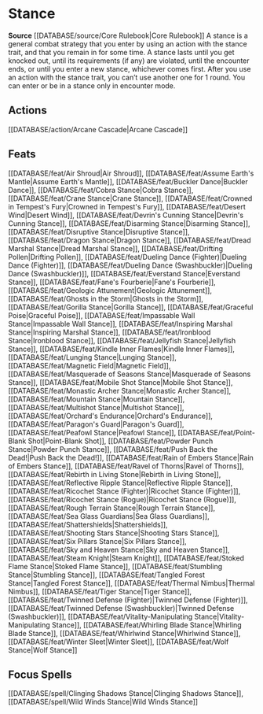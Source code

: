﻿---
id: '152'
name: Stance
rarity: Common
rus_type_level: null
source: '[[DATABASE/source/Core Rulebook|Core Rulebook]]'
trait:
- Stance
type: Trait

---
# Stance

**Source** [[DATABASE/source/Core Rulebook|Core Rulebook]] 
A stance is a general combat strategy that you enter by using an action with the stance trait, and that you remain in for some time. A stance lasts until you get knocked out, until its requirements (if any) are violated, until the encounter ends, or until you enter a new stance, whichever comes first. After you use an action with the stance trait, you can’t use another one for 1 round. You can enter or be in a stance only in encounter mode.

## Actions

[[DATABASE/action/Arcane Cascade|Arcane Cascade]]

## Feats

[[DATABASE/feat/Air Shroud|Air Shroud]], [[DATABASE/feat/Assume Earth's Mantle|Assume Earth's Mantle]], [[DATABASE/feat/Buckler Dance|Buckler Dance]], [[DATABASE/feat/Cobra Stance|Cobra Stance]], [[DATABASE/feat/Crane Stance|Crane Stance]], [[DATABASE/feat/Crowned in Tempest's Fury|Crowned in Tempest's Fury]], [[DATABASE/feat/Desert Wind|Desert Wind]], [[DATABASE/feat/Devrin's Cunning Stance|Devrin's Cunning Stance]], [[DATABASE/feat/Disarming Stance|Disarming Stance]], [[DATABASE/feat/Disruptive Stance|Disruptive Stance]], [[DATABASE/feat/Dragon Stance|Dragon Stance]], [[DATABASE/feat/Dread Marshal Stance|Dread Marshal Stance]], [[DATABASE/feat/Drifting Pollen|Drifting Pollen]], [[DATABASE/feat/Dueling Dance (Fighter)|Dueling Dance (Fighter)]], [[DATABASE/feat/Dueling Dance (Swashbuckler)|Dueling Dance (Swashbuckler)]], [[DATABASE/feat/Everstand Stance|Everstand Stance]], [[DATABASE/feat/Fane's Fourberie|Fane's Fourberie]], [[DATABASE/feat/Geologic Attunement|Geologic Attunement]], [[DATABASE/feat/Ghosts in the Storm|Ghosts in the Storm]], [[DATABASE/feat/Gorilla Stance|Gorilla Stance]], [[DATABASE/feat/Graceful Poise|Graceful Poise]], [[DATABASE/feat/Impassable Wall Stance|Impassable Wall Stance]], [[DATABASE/feat/Inspiring Marshal Stance|Inspiring Marshal Stance]], [[DATABASE/feat/Ironblood Stance|Ironblood Stance]], [[DATABASE/feat/Jellyfish Stance|Jellyfish Stance]], [[DATABASE/feat/Kindle Inner Flames|Kindle Inner Flames]], [[DATABASE/feat/Lunging Stance|Lunging Stance]], [[DATABASE/feat/Magnetic Field|Magnetic Field]], [[DATABASE/feat/Masquerade of Seasons Stance|Masquerade of Seasons Stance]], [[DATABASE/feat/Mobile Shot Stance|Mobile Shot Stance]], [[DATABASE/feat/Monastic Archer Stance|Monastic Archer Stance]], [[DATABASE/feat/Mountain Stance|Mountain Stance]], [[DATABASE/feat/Multishot Stance|Multishot Stance]], [[DATABASE/feat/Orchard's Endurance|Orchard's Endurance]], [[DATABASE/feat/Paragon's Guard|Paragon's Guard]], [[DATABASE/feat/Peafowl Stance|Peafowl Stance]], [[DATABASE/feat/Point-Blank Shot|Point-Blank Shot]], [[DATABASE/feat/Powder Punch Stance|Powder Punch Stance]], [[DATABASE/feat/Push Back the Dead!|Push Back the Dead!]], [[DATABASE/feat/Rain of Embers Stance|Rain of Embers Stance]], [[DATABASE/feat/Ravel of Thorns|Ravel of Thorns]], [[DATABASE/feat/Rebirth in Living Stone|Rebirth in Living Stone]], [[DATABASE/feat/Reflective Ripple Stance|Reflective Ripple Stance]], [[DATABASE/feat/Ricochet Stance (Fighter)|Ricochet Stance (Fighter)]], [[DATABASE/feat/Ricochet Stance (Rogue)|Ricochet Stance (Rogue)]], [[DATABASE/feat/Rough Terrain Stance|Rough Terrain Stance]], [[DATABASE/feat/Sea Glass Guardians|Sea Glass Guardians]], [[DATABASE/feat/Shattershields|Shattershields]], [[DATABASE/feat/Shooting Stars Stance|Shooting Stars Stance]], [[DATABASE/feat/Six Pillars Stance|Six Pillars Stance]], [[DATABASE/feat/Sky and Heaven Stance|Sky and Heaven Stance]], [[DATABASE/feat/Steam Knight|Steam Knight]], [[DATABASE/feat/Stoked Flame Stance|Stoked Flame Stance]], [[DATABASE/feat/Stumbling Stance|Stumbling Stance]], [[DATABASE/feat/Tangled Forest Stance|Tangled Forest Stance]], [[DATABASE/feat/Thermal Nimbus|Thermal Nimbus]], [[DATABASE/feat/Tiger Stance|Tiger Stance]], [[DATABASE/feat/Twinned Defense (Fighter)|Twinned Defense (Fighter)]], [[DATABASE/feat/Twinned Defense (Swashbuckler)|Twinned Defense (Swashbuckler)]], [[DATABASE/feat/Vitality-Manipulating Stance|Vitality-Manipulating Stance]], [[DATABASE/feat/Whirling Blade Stance|Whirling Blade Stance]], [[DATABASE/feat/Whirlwind Stance|Whirlwind Stance]], [[DATABASE/feat/Winter Sleet|Winter Sleet]], [[DATABASE/feat/Wolf Stance|Wolf Stance]]

## Focus Spells

[[DATABASE/spell/Clinging Shadows Stance|Clinging Shadows Stance]], [[DATABASE/spell/Wild Winds Stance|Wild Winds Stance]]